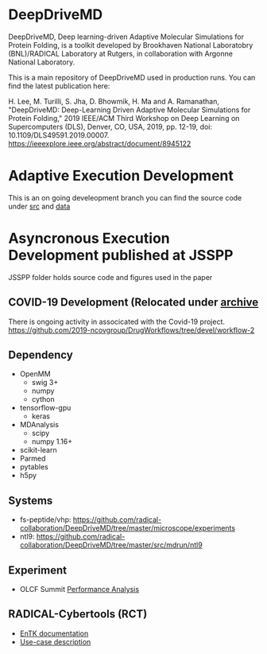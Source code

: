# DeepDriveMD

DeepDriveMD, Deep learning-driven Adaptive Molecular Simulations for Protein Folding, is a toolkit developed by Brookhaven National Laboratobry (BNL)/RADICAL Laboratory at Rutgers, in collaboration with Argonne National Laboratory.

This is a main repository of DeepDriveMD used in production runs. You can find the latest publication here:

H. Lee, M. Turilli, S. Jha, D. Bhowmik, H. Ma and A. Ramanathan, "DeepDriveMD: Deep-Learning Driven Adaptive Molecular Simulations for Protein Folding," 2019 IEEE/ACM Third Workshop on Deep Learning on Supercomputers (DLS), Denver, CO, USA, 2019, pp. 12-19, doi: 10.1109/DLS49591.2019.00007.
https://ieeexplore.ieee.org/abstract/document/8945122

# Adaptive Execution Development

This is an on going develeopment branch  you can find the source code under [src](https://github.com/radical-collaboration/DeepDriveMD/tree/master/src/) and [data](https://github.com/radical-collaboration/DeepDriveMD/tree/master/data/) 


# Asyncronous Execution Development published at JSSPP 

JSSPP folder holds source code and figures used in the paper


## COVID-19 Development (Relocated under [archive](https://github.com/radical-collaboration/DeepDriveMD/tree/master/archive)

There is ongoing activity in associcated with the Covid-19 project.
https://github.com/2019-ncovgroup/DrugWorkflows/tree/devel/workflow-2


## Dependency

- OpenMM
  - swig 3+ 
  - numpy 
  - cython
- tensorflow-gpu 
  - keras
- MDAnalysis
  - scipy
  - numpy 1.16+
- scikit-learn
- Parmed
- pytables
- h5py

## Systems

 - fs-peptide/vhp: https://github.com/radical-collaboration/DeepDriveMD/tree/master/microscope/experiments
 - ntl9: https://github.com/radical-collaboration/DeepDriveMD/tree/master/src/mdrun/ntl9

## Experiment 

* OLCF Summit [Performance Analysis](https://github.com/radical-experiments/deepdriveMD)

## RADICAL-Cybertools (RCT)

* [EnTK documentation](http://radicalentk.readthedocs.io/en/latest/)
* [Use-case description](https://docs.google.com/document/d/1XFgg4rlh7Y2nckH0fkiZTxfauadZn_zSn3sh51kNyKE/edit#)





